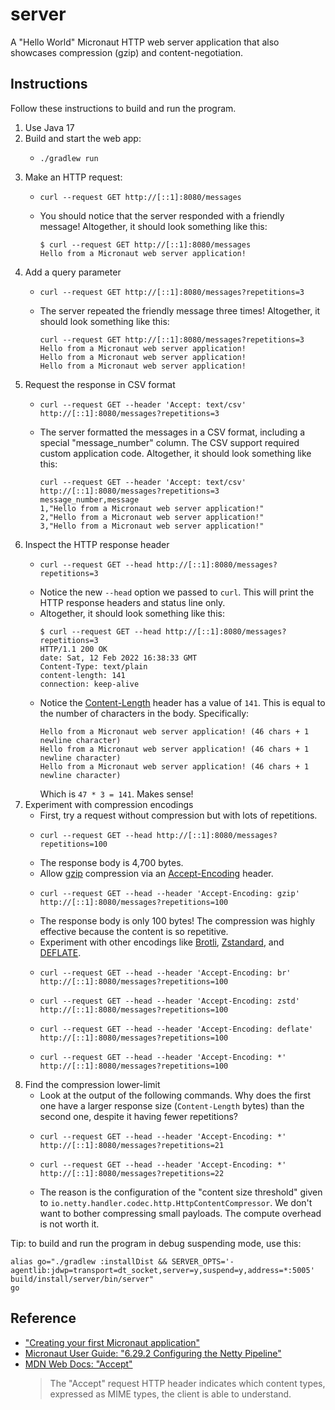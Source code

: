# server

A "Hello World" Micronaut HTTP web server application that also showcases compression (gzip) and content-negotiation.


## Instructions

Follow these instructions to build and run the program.

1. Use Java 17
2. Build and start the web app:
   * ```shell
     ./gradlew run
     ```
3. Make an HTTP request:
   * ```shell
     curl --request GET http://[::1]:8080/messages
     ```
   * You should notice that the server responded with a friendly message! Altogether, it should look something like this:
     ```text
     $ curl --request GET http://[::1]:8080/messages
     Hello from a Micronaut web server application!
     ```
4. Add a query parameter
   * ```shell
     curl --request GET http://[::1]:8080/messages?repetitions=3
     ```
   * The server repeated the friendly message three times! Altogether, it should look something like this:
     ```text
     curl --request GET http://[::1]:8080/messages?repetitions=3
     Hello from a Micronaut web server application!
     Hello from a Micronaut web server application!
     Hello from a Micronaut web server application!
     ```
5. Request the response in CSV format
    * ```shell
      curl --request GET --header 'Accept: text/csv' http://[::1]:8080/messages?repetitions=3
      ```
    * The server formatted the messages in a CSV format, including a special "message_number" column. The CSV support
      required custom application code. Altogether, it should look something like this:
      ```text
      curl --request GET --header 'Accept: text/csv' http://[::1]:8080/messages?repetitions=3
      message_number,message
      1,"Hello from a Micronaut web server application!"
      2,"Hello from a Micronaut web server application!"
      3,"Hello from a Micronaut web server application!"
      ```
6. Inspect the HTTP response header
   * ```shell
     curl --request GET --head http://[::1]:8080/messages?repetitions=3
     ```
   * Notice the new `--head` option we passed to `curl`. This will print the HTTP response headers and status line only.
   * Altogether, it should look something like this:
     ```text
     $ curl --request GET --head http://[::1]:8080/messages?repetitions=3
     HTTP/1.1 200 OK
     date: Sat, 12 Feb 2022 16:38:33 GMT
     Content-Type: text/plain
     content-length: 141
     connection: keep-alive
     ```
   * Notice the [Content-Length](https://developer.mozilla.org/en-US/docs/Web/HTTP/Headers/Content-Length) header has a
     value of `141`. This is equal to the number of characters in the body. Specifically:
     ```text
     Hello from a Micronaut web server application! (46 chars + 1 newline character)
     Hello from a Micronaut web server application! (46 chars + 1 newline character)
     Hello from a Micronaut web server application! (46 chars + 1 newline character)
     ```
     Which is `47 * 3 = 141`. Makes sense!
7. Experiment with compression encodings
   * First, try a request without compression but with lots of repetitions.
   * ```shell
     curl --request GET --head http://[::1]:8080/messages?repetitions=100
     ```
   * The response body is 4,700 bytes.
   * Allow [gzip](https://developer.mozilla.org/en-US/docs/Glossary/GZip_compression) compression via an [Accept-Encoding](https://developer.mozilla.org/en-US/docs/Web/HTTP/Headers/Accept-Encoding)
     header.
   * ```shell
     curl --request GET --head --header 'Accept-Encoding: gzip' http://[::1]:8080/messages?repetitions=100
     ```
   * The response body is only 100 bytes! The compression was highly effective because the content is so repetitive.
   * Experiment with other encodings like [Brotli](https://en.wikipedia.org/wiki/Brotli), [Zstandard](https://en.wikipedia.org/wiki/Zstd),
     and [DEFLATE](https://en.wikipedia.org/wiki/Deflate).
   * ```shell
     curl --request GET --head --header 'Accept-Encoding: br' http://[::1]:8080/messages?repetitions=100
     ```
   * ```shell
     curl --request GET --head --header 'Accept-Encoding: zstd' http://[::1]:8080/messages?repetitions=100
     ```
   * ```shell
     curl --request GET --head --header 'Accept-Encoding: deflate' http://[::1]:8080/messages?repetitions=100
     ```
   * ```shell
     curl --request GET --head --header 'Accept-Encoding: *' http://[::1]:8080/messages?repetitions=100
     ```
8. Find the compression lower-limit
   * Look at the output of the following commands. Why does the first one have a larger response size (`Content-Length`
     bytes) than the second one, despite it having fewer repetitions?
   * ```shell
     curl --request GET --head --header 'Accept-Encoding: *' http://[::1]:8080/messages?repetitions=21
     ```
   * ```shell
     curl --request GET --head --header 'Accept-Encoding: *' http://[::1]:8080/messages?repetitions=22
     ```
   * The reason is the configuration of the "content size threshold" given to `io.netty.handler.codec.http.HttpContentCompressor`.
     We don't want to bother compressing small payloads. The compute overhead is not worth it.

Tip: to build and run the program in debug suspending mode, use this:

```shell
alias go="./gradlew :installDist && SERVER_OPTS='-agentlib:jdwp=transport=dt_socket,server=y,suspend=y,address=*:5005' build/install/server/bin/server"
go
```


## Reference

* ["Creating your first Micronaut application"](https://guides.micronaut.io/latest/creating-your-first-micronaut-app-gradle-java.html)
* [Micronaut User Guide: "6.29.2 Configuring the Netty Pipeline"](https://docs.micronaut.io/latest/guide/#nettyPipeline)
* [MDN Web Docs: "Accept"](https://developer.mozilla.org/en-US/docs/Web/HTTP/Headers/Accept)
  > The "Accept" request HTTP header indicates which content types, expressed as MIME types, the client is able to understand.
